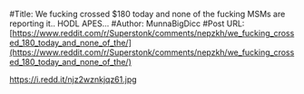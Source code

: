 #Title: We fucking crossed $180 today and none of the fucking MSMs are reporting it.. HODL APES...
#Author: MunnaBigDicc
#Post URL: [https://www.reddit.com/r/Superstonk/comments/nepzkh/we_fucking_crossed_180_today_and_none_of_the/](https://www.reddit.com/r/Superstonk/comments/nepzkh/we_fucking_crossed_180_today_and_none_of_the/)


https://i.redd.it/njz2wznkjqz61.jpg